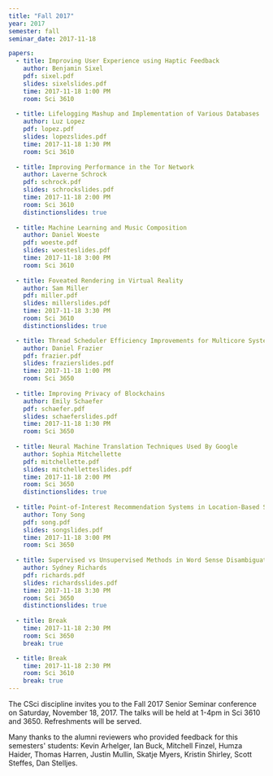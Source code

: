 ```yaml
---
title: "Fall 2017"
year: 2017
semester: fall
seminar_date: 2017-11-18

papers:
  - title: Improving User Experience using Haptic Feedback
    author: Benjamin Sixel
    pdf: sixel.pdf
    slides: sixelslides.pdf
    time: 2017-11-18 1:00 PM
    room: Sci 3610
    
  - title: Lifelogging Mashup and Implementation of Various Databases
    author: Luz Lopez
    pdf: lopez.pdf
    slides: lopezslides.pdf
    time: 2017-11-18 1:30 PM
    room: Sci 3610   
    
  - title: Improving Performance in the Tor Network
    author: Laverne Schrock
    pdf: schrock.pdf
    slides: schrockslides.pdf
    time: 2017-11-18 2:00 PM
    room: Sci 3610
    distinctionslides: true
    
  - title: Machine Learning and Music Composition
    author: Daniel Woeste
    pdf: woeste.pdf
    slides: woesteslides.pdf
    time: 2017-11-18 3:00 PM
    room: Sci 3610 
    
  - title: Foveated Rendering in Virtual Reality
    author: Sam Miller
    pdf: miller.pdf
    slides: millerslides.pdf
    time: 2017-11-18 3:30 PM
    room: Sci 3610
    distinctionslides: true

  - title: Thread Scheduler Efficiency Improvements for Multicore Systems
    author: Daniel Frazier
    pdf: frazier.pdf
    slides: frazierslides.pdf
    time: 2017-11-18 1:00 PM
    room: Sci 3650
    
  - title: Improving Privacy of Blockchains
    author: Emily Schaefer
    pdf: schaefer.pdf
    slides: schaeferslides.pdf
    time: 2017-11-18 1:30 PM
    room: Sci 3650   
    
  - title: Neural Machine Translation Techniques Used By Google
    author: Sophia Mitchellette
    pdf: mitchellette.pdf
    slides: mitchelletteslides.pdf
    time: 2017-11-18 2:00 PM
    room: Sci 3650
    distinctionslides: true
    
  - title: Point-of-Interest Recommendation Systems in Location-Based Social Networks
    author: Tony Song
    pdf: song.pdf
    slides: songslides.pdf
    time: 2017-11-18 3:00 PM
    room: Sci 3650 
    
  - title: Supervised vs Unsupervised Methods in Word Sense Disambiguation
    author: Sydney Richards
    pdf: richards.pdf
    slides: richardsslides.pdf
    time: 2017-11-18 3:30 PM
    room: Sci 3650
    distinctionslides: true
    
  - title: Break
    time: 2017-11-18 2:30 PM
    room: Sci 3650
    break: true

  - title: Break
    time: 2017-11-18 2:30 PM
    room: Sci 3610
    break: true
---
```


The CSci discipline invites you to the Fall 2017 Senior Seminar conference on Saturday, November 18, 2017. The talks will be held at 1-4pm in Sci 3610 and 3650. Refreshments will be served.

Many thanks to the alumni reviewers who provided feedback for this semesters' students:
Kevin Arhelger, Ian Buck, Mitchell Finzel, Humza Haider, Thomas Harren, Justin Mullin, Skatje Myers, Kristin Shirley, Scott Steffes, Dan Stelljes.

